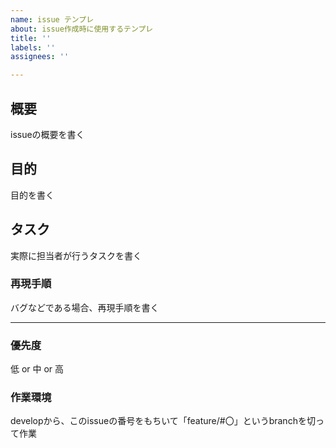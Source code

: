 ```yaml
---
name: issue テンプレ
about: issue作成時に使用するテンプレ
title: ''
labels: ''
assignees: ''

---
```


## 概要
issueの概要を書く

## 目的
目的を書く

## タスク
実際に担当者が行うタスクを書く

### 再現手順
バグなどである場合、再現手順を書く

---
### 優先度
低 or 中 or 高

### 作業環境
developから、このissueの番号をもちいて「feature/#〇」というbranchを切って作業
